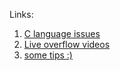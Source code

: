 Links:  
1. [C language issues](https://trailofbits.github.io/ctf/vulnerabilities/references/Dowd_ch06.pdf)
2. [Live overflow videos](http://liveoverflow.com/binary_hacking/)
3. [some tips :)](https://github.com/CodeMaxx/Binary-Exploitation/blob/master/tips.md)
